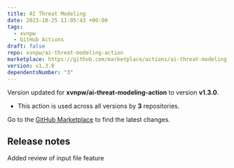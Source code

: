 ```yaml
---
title: AI Threat Modeling
date: 2023-10-25 11:05:43 +00:00
tags:
  - xvnpw
  - GitHub Actions
draft: false
repo: xvnpw/ai-threat-modeling-action
marketplace: https://github.com/marketplace/actions/ai-threat-modeling
version: v1.3.0
dependentsNumber: "3"
---
```



Version updated for **xvnpw/ai-threat-modeling-action** to version **v1.3.0**.
- This action is used across all versions by **3** repositories.

Go to the [GitHub Marketplace](https://github.com/marketplace/actions/ai-threat-modeling) to find the latest changes.

## Release notes

Added review of input file feature
